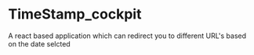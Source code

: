 # TimeStamp_cockpit
A react based application which can redirect you to different URL's based on the date selcted

